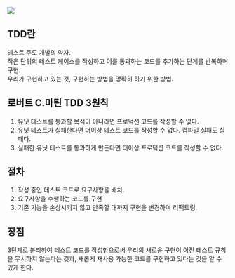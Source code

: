![](https://miro.medium.com/max/960/1*0nfVMXAmds8FX2B8GcaHIQ.gif)


## TDD란

테스트 주도 개발의 약자.   
작은 단위의 테스트 케이스를 작성하고 이를 통과하는 코드를 추가하는 단계를 반복하며 구현.  
우리가 구현하고 있는 것, 구현하는 방법을 명확히 하기 위한 방법.

## 로버트 C.마틴 TDD 3원칙

1. 유닛 테스트를 통과할 목적이 아니라면 프로덕션 코드를 작성할 수 없다.
2. 유닛 테스트가 실패한다면 더이상 테스트 코드를 작성할 수 없다. 컴파일 실패도 실패다.
3. 실패한 유닛 테스트를 통과하게 만든다면 더이상 프로덕션 코드를 작성할 수 없다.


## 절차

1. 작성 중인 테스트 코드로 요구사항을 배치. 
2. 요구사항을 수행하는 코드를 구현
3. 기존 기능을 손상시키지 않고 만족할 대까지 구현을 변경하며 리팩토링.

## 장점
3단계로 분리하여 테스트 코드를 작성함으로써 우리의 새로운 구현이 이전 테스트 규칙을 무시하지 않는다는 것과, 새롭게 재사용 가능한 코드를 구현하고 있다는 것을 알 수 있게 한다.
